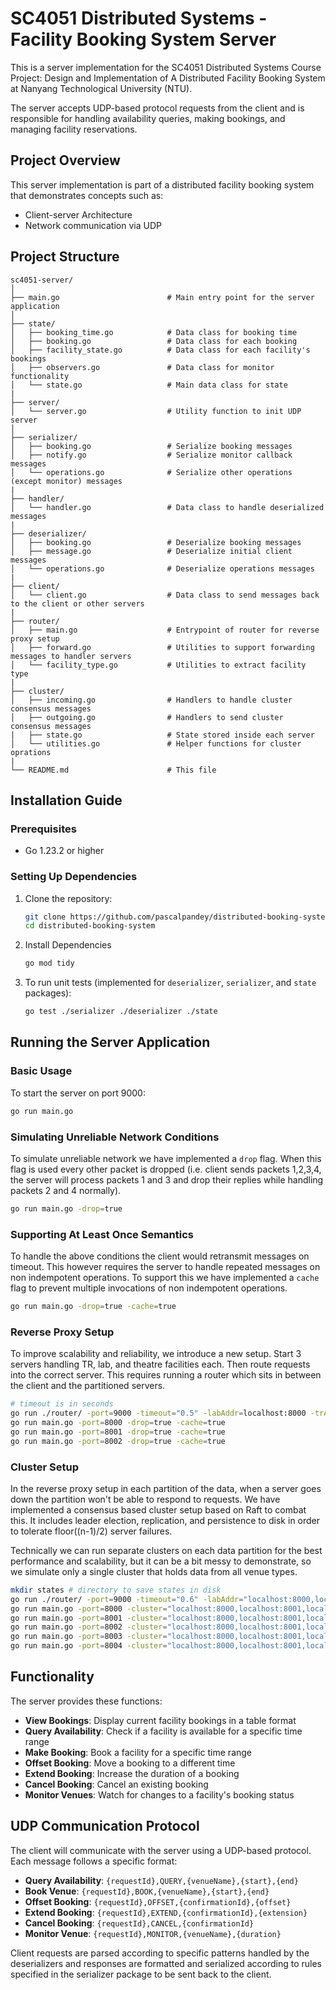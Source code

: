﻿# SC4051 Distributed Systems - Facility Booking System Server

This is a server implementation for the SC4051 Distributed Systems Course Project: Design and Implementation of A Distributed Facility Booking System at Nanyang Technological University (NTU).

The server accepts UDP-based protocol requests from the client and is responsible for handling availability queries, making bookings, and managing facility reservations.

## Project Overview

This server implementation is part of a distributed facility booking system that demonstrates concepts such as:

- Client-server Architecture
- Network communication via UDP

## Project Structure

```
sc4051-server/
│
├── main.go                        # Main entry point for the server application
│
├── state/
│   ├── booking_time.go            # Data class for booking time
│   ├── booking.go                 # Data class for each booking
│   ├── facility_state.go          # Data class for each facility's bookings
│   ├── observers.go               # Data class for monitor functionality
│   └── state.go                   # Main data class for state
|
├── server/
│   └── server.go                  # Utility function to init UDP server
│
├── serializer/
│   ├── booking.go                 # Serialize booking messages
│   ├── notify.go                  # Serialize monitor callback messages
│   └── operations.go              # Serialize other operations (except monitor) messages
|
├── handler/
│   └── handler.go                 # Data class to handle deserialized messages
|
├── deserializer/
│   ├── booking.go                 # Deserialize booking messages
│   ├── message.go                 # Deserialize initial client messages
│   └── operations.go              # Deserialize operations messages
|
├── client/
│   └── client.go                  # Data class to send messages back to the client or other servers
|
├── router/
│   ├── main.go                    # Entrypoint of router for reverse proxy setup
│   ├── forward.go                 # Utilities to support forwarding messages to handler servers
│   └── facility_type.go           # Utilities to extract facility type
|
├── cluster/
│   ├── incoming.go                # Handlers to handle cluster consensus messages
│   ├── outgoing.go                # Handlers to send cluster consensus messages
|   ├── state.go                   # State stored inside each server
│   └── utilities.go               # Helper functions for cluster oprations
|
└── README.md                      # This file
```

## Installation Guide

### Prerequisites

- Go 1.23.2 or higher

### Setting Up Dependencies

1. Clone the repository:

   ```bash
   git clone https://github.com/pascalpandey/distributed-booking-system
   cd distributed-booking-system
   ```

2. Install Dependencies

   ```bash
   go mod tidy
   ```

3. To run unit tests (implemented for `deserializer`, `serializer`, and `state` packages):

   ```bash
   go test ./serializer ./deserializer ./state
   ```

## Running the Server Application

### Basic Usage

To start the server on port 9000:

```bash
go run main.go
```

### Simulating Unreliable Network Conditions

To simulate unreliable network we have implemented a `drop` flag. When this flag is used every other packet is dropped (i.e. client sends packets 1,2,3,4, the server will process packets 1 and 3 and drop their replies while handling packets 2 and 4 normally).

```bash
go run main.go -drop=true
```

### Supporting At Least Once Semantics

To handle the above conditions the client would retransmit messages on timeout. This however requires the server to handle repeated messages on non indempotent operations. To support this we have implemented a `cache` flag to prevent multiple invocations of non indempotent operations.

```bash
go run main.go -drop=true -cache=true
```

### Reverse Proxy Setup

To improve scalability and reliability, we introduce a new setup. Start 3 servers handling TR, lab, and theatre facilities each. Then route requests into the correct server. This requires running a router which sits in between the client and the partitioned servers.

```bash
# timeout is in seconds
go run ./router/ -port=9000 -timeout="0.5" -labAddr=localhost:8000 -trAddr=localhost:8001 -theatreAddr=localhost:8002
go run main.go -port=8000 -drop=true -cache=true
go run main.go -port=8001 -drop=true -cache=true
go run main.go -port=8002 -drop=true -cache=true
```

### Cluster Setup

In the reverse proxy setup in each partition of the data, when a server goes down the partition won't be able to respond to requests. We have implemented a consensus based cluster setup based on Raft to combat this. It includes leader election, replication, and persistence to disk in order to tolerate floor((n-1)/2) server failures.

Technically we can run separate clusters on each data partition for the best performance and scalability, but it can be a bit messy to demonstrate, so we simulate only a single cluster that holds data from all venue types.

```bash
mkdir states # directory to save states in disk
go run ./router/ -port=9000 -timeout="0.6" -labAddr="localhost:8000,localhost:8001,localhost:8002,localhost:8003,localhost:8004" -trAddr="localhost:8000,localhost:8001,localhost:8002,localhost:8003,localhost:8004" -theatreAddr="localhost:8000,localhost:8001,localhost:8002,localhost:8003,localhost:8004"
go run main.go -port=8000 -cluster="localhost:8000,localhost:8001,localhost:8002,localhost:8003,localhost:8004" -cache=true
go run main.go -port=8001 -cluster="localhost:8000,localhost:8001,localhost:8002,localhost:8003,localhost:8004" -cache=true
go run main.go -port=8002 -cluster="localhost:8000,localhost:8001,localhost:8002,localhost:8003,localhost:8004" -cache=true
go run main.go -port=8003 -cluster="localhost:8000,localhost:8001,localhost:8002,localhost:8003,localhost:8004" -cache=true
go run main.go -port=8004 -cluster="localhost:8000,localhost:8001,localhost:8002,localhost:8003,localhost:8004" -cache=true
```

## Functionality

The server provides these functions:

- **View Bookings**: Display current facility bookings in a table format
- **Query Availability**: Check if a facility is available for a specific time range
- **Make Booking**: Book a facility for a specific time range
- **Offset Booking**: Move a booking to a different time
- **Extend Booking**: Increase the duration of a booking
- **Cancel Booking**: Cancel an existing booking
- **Monitor Venues**: Watch for changes to a facility's booking status

## UDP Communication Protocol

The client will communicate with the server using a UDP-based protocol. Each message follows a specific format:

- **Query Availability**: `{requestId},QUERY,{venueName},{start},{end}`
- **Book Venue**: `{requestId},BOOK,{venueName},{start},{end}`
- **Offset Booking**: `{requestId},OFFSET,{confirmationId},{offset}`
- **Extend Booking**: `{requestId},EXTEND,{confirmationId},{extension}`
- **Cancel Booking**: `{requestId},CANCEL,{confirmationId}`
- **Monitor Venue**: `{requestId},MONITOR,{venueName},{duration}`

Client requests are parsed according to specific patterns handled by the deserializers and responses are formatted and serialized according to rules specified in the serializer package to be sent back to the client.




